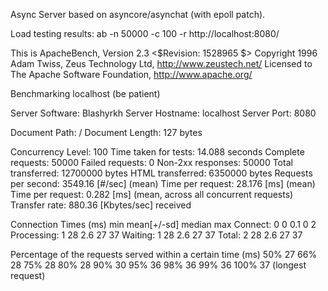 Async Server based on asyncore/asynchat (with epoll patch).


Load testing results:
ab -n 50000 -c 100 -r http://localhost:8080/


This is ApacheBench, Version 2.3 <$Revision: 1528965 $>
Copyright 1996 Adam Twiss, Zeus Technology Ltd, http://www.zeustech.net/
Licensed to The Apache Software Foundation, http://www.apache.org/

Benchmarking localhost (be patient)


Server Software:        Blashyrkh
Server Hostname:        localhost
Server Port:            8080

Document Path:          /
Document Length:        127 bytes

Concurrency Level:      100
Time taken for tests:   14.088 seconds
Complete requests:      50000
Failed requests:        0
Non-2xx responses:      50000
Total transferred:      12700000 bytes
HTML transferred:       6350000 bytes
Requests per second:    3549.16 [#/sec] (mean)
Time per request:       28.176 [ms] (mean)
Time per request:       0.282 [ms] (mean, across all concurrent requests)
Transfer rate:          880.36 [Kbytes/sec] received

Connection Times (ms)
              min  mean[+/-sd] median   max
Connect:        0    0   0.1      0       2
Processing:     1   28   2.6     27      37
Waiting:        1   28   2.6     27      37
Total:          2   28   2.6     27      37

Percentage of the requests served within a certain time (ms)
  50%     27
  66%     28
  75%     28
  80%     28
  90%     30
  95%     36
  98%     36
  99%     36
 100%     37 (longest request)
